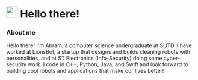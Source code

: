 <!--
**abramtan/abramtan** is a ✨ _special_ ✨ repository because its `README.md` (this file) appears on your GitHub profile.

Here are some ideas to get you started:

- 🔭 I’m currently working on ...
- 🌱 I’m currently learning ...
- 👯 I’m looking to collaborate on ...
- 🤔 I’m looking for help with ...
- 💬 Ask me about ...
- 📫 How to reach me: ...
- 😄 Pronouns: ...
- ⚡ Fun fact: ...
-->

<h1>
  <img src="https://emojis.slackmojis.com/emojis/images/1613285697/12806/meow_attention.png?1613285697", width="30">
  Hello there!
</h1>

### About me
Hello there! I'm Abram, a computer science undergraduate at SUTD. I have worked at LionsBot, a startup that designs and builds cleaning robots with personalities, and at ST Electronics (Info-Security) doing some cyber-security work. I code in C++, Python, Java, and Swift and look forward to building cool robots and applications that make our lives better!
